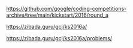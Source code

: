 https://github.com/google/coding-competitions-archive/tree/main/kickstart/2016/round_a

https://zibada.guru/gcj/ks2016a/

https://zibada.guru/gcj/ks2016a/problems/
